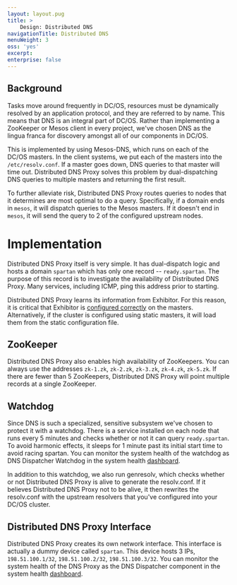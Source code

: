 ```yaml
---
layout: layout.pug
title: >
    Design: Distributed DNS
navigationTitle: Distributed DNS
menuWeight: 3
oss: 'yes'
excerpt:
enterprise: false
---
```


## Background
Tasks move around frequently in DC/OS, resources must be dynamically resolved by an application protocol, and they are referred to by name. This means that DNS is an integral part of DC/OS. Rather than implementing a ZooKeeper or Mesos client in every project, we've chosen DNS as the lingua franca for discovery amongst all of our components in DC/OS.

This is implemented by using Mesos-DNS, which runs on each of the DC/OS masters. In the client systems, we put each of the masters into the `/etc/resolv.conf`. If a master goes down, DNS queries to that master will time out. Distributed DNS Proxy solves this problem by dual-dispatching DNS queries to multiple masters and returning the first result.

To further alleviate risk, Distributed DNS Proxy routes queries to nodes that it determines are most optimal to do a query. Specifically, if a domain ends in `mesos`, it will dispatch queries to the Mesos masters. If it doesn't end in `mesos`, it will send the query to 2 of the configured upstream nodes.

# Implementation
Distributed DNS Proxy itself is very simple. It has dual-dispatch logic and hosts a domain `spartan` which has only one record -- `ready.spartan`. The purpose of this record is to investigate the availability of Distributed DNS Proxy. Many services, including ICMP, ping this address prior to starting.

Distributed DNS Proxy learns its information from Exhibitor. For this reason, it is critical that Exhibitor is [configured correctly][1] on the masters. Alternatively, if the cluster is configured using static masters, it will load them from the static configuration file.

## ZooKeeper
Distributed DNS Proxy also enables high availability of ZooKeepers. You can always use the addresses `zk-1.zk`, `zk-2.zk`, `zk-3.zk`, `zk-4.zk`, `zk-5.zk`. If there are fewer than 5 ZooKeepers, Distributed DNS Proxy will point multiple records at a single ZooKeeper.

## Watchdog
Since DNS is such a specialized, sensitive subsystem we've chosen to protect it with a watchdog. There is a service installed on each node that runs every 5 minutes and checks whether or not it can query `ready.spartan`. To avoid harmonic effects, it sleeps for 1 minute past its initial start time to avoid racing spartan. You can monitor the system health of the watchdog as DNS Dispatcher Watchdog in the system health [dashboard][2].

In addition to this watchdog, we also run genresolv, which checks whether or not Distributed DNS Proxy is alive to generate the resolv.conf. If it believes Distributed DNS Proxy not to be alive, it then rewrites the resolv.conf with the upstream resolvers that you've configured into your DC/OS cluster.

## Distributed DNS Proxy Interface
Distributed DNS Proxy creates its own network interface. This interface is actually a dummy device called `spartan`. This device hosts 3 IPs, `198.51.100.1/32`, `198.51.100.2/32`, `198.51.100.3/32`. You can monitor the system health of the DNS Proxy as the DNS Dispatcher component in the system health [dashboard][2].

[1]: /docs/docs/1.8/administration/installing/oss/custom/configuration-parameters/
[2]: /docs/docs/1.8/administration/monitoring/
